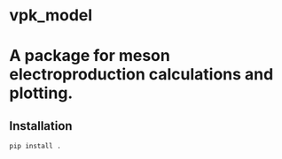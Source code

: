 # vpk_model

# A package for meson electroproduction calculations and plotting.

## Installation

```bash
pip install .

